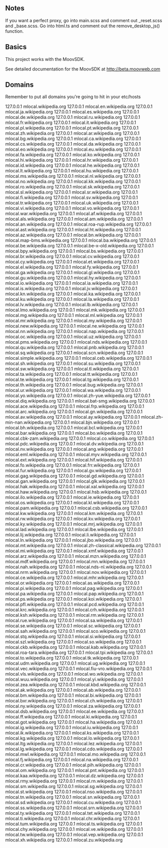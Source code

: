 ## Notes

If you want a perfect proxy, go into main.scss and comment out _reset.scss and _base.scss. 
Go into html.ts and comment out the remove_desktop_js() function. 

## Basics
This project works with the MoovSDK.

See detailed documentation for the MoovSDK at http://beta.moovweb.com

## Domains
Remember to put all domains you're going to hit in your etc/hosts

  127.0.0.1 	mlocal.wikipedia.org
  127.0.0.1 	mlocal.en.wikipedia.org
  127.0.0.1 	mlocal.ja.wikipedia.org
  127.0.0.1 	mlocal.es.wikipedia.org
  127.0.0.1 	mlocal.de.wikipedia.org
  127.0.0.1 	mlocal.ru.wikipedia.org
  127.0.0.1 	mlocal.fr.wikipedia.org
  127.0.0.1 	mlocal.it.wikipedia.org
  127.0.0.1 	mlocal.pl.wikipedia.org
  127.0.0.1 	mlocal.pt.wikipedia.org
  127.0.0.1 	mlocal.zh.wikipedia.org
  127.0.0.1 	mlocal.ar.wikipedia.org
  127.0.0.1 	mlocal.bg.wikipedia.org
  127.0.0.1 	mlocal.ca.wikipedia.org
  127.0.0.1 	mlocal.cs.wikipedia.org
  127.0.0.1 	mlocal.da.wikipedia.org
  127.0.0.1 	mlocal.eo.wikipedia.org
  127.0.0.1 	mlocal.eu.wikipedia.org
  127.0.0.1 	mlocal.fa.wikipedia.org
  127.0.0.1 	mlocal.ko.wikipedia.org
  127.0.0.1 	mlocal.hi.wikipedia.org
  127.0.0.1 	mlocal.hr.wikipedia.org
  127.0.0.1 	mlocal.id.wikipedia.org
  127.0.0.1 	mlocal.he.wikipedia.org
  127.0.0.1 	mlocal.lt.wikipedia.org
  127.0.0.1 	mlocal.hu.wikipedia.org
  127.0.0.1 	mlocal.ms.wikipedia.org
  127.0.0.1 	mlocal.nl.wikipedia.org
  127.0.0.1 	mlocal.no.wikipedia.org
  127.0.0.1 	mlocal.kk.wikipedia.org
  127.0.0.1 	mlocal.ro.wikipedia.org
  127.0.0.1 	mlocal.sk.wikipedia.org
  127.0.0.1 	mlocal.sl.wikipedia.org
  127.0.0.1 	mlocal.sr.wikipedia.org
  127.0.0.1 	mlocal.fi.wikipedia.org
  127.0.0.1 	mlocal.sv.wikipedia.org
  127.0.0.1 	mlocal.tr.wikipedia.org
  127.0.0.1 	mlocal.uk.wikipedia.org
  127.0.0.1 	mlocal.vi.wikipedia.org
  127.0.0.1 	mlocal.vo.wikipedia.org
  127.0.0.1 	mlocal.war.wikipedia.org
  127.0.0.1 	mlocal.af.wikipedia.org
  127.0.0.1 	mlocal.als.wikipedia.org
  127.0.0.1 	mlocal.am.wikipedia.org
  127.0.0.1 	mlocal.an.wikipedia.org
  127.0.0.1 	mlocal.roa-rup.wikipedia.org
  127.0.0.1 	mlocal.ast.wikipedia.org
  127.0.0.1 	mlocal.ht.wikipedia.org
  127.0.0.1 	mlocal.az.wikipedia.org
  127.0.0.1 	mlocal.bn.wikipedia.org
  127.0.0.1 	mlocal.map-bms.wikipedia.org
  127.0.0.1 	mlocal.ba.wikipedia.org
  127.0.0.1 	mlocal.be.wikipedia.org
  127.0.0.1 	mlocal.be-x-old.wikipedia.org
  127.0.0.1 	mlocal.bpy.wikipedia.org
  127.0.0.1 	mlocal.bs.wikipedia.org
  127.0.0.1 	mlocal.br.wikipedia.org
  127.0.0.1 	mlocal.cv.wikipedia.org
  127.0.0.1 	mlocal.cy.wikipedia.org
  127.0.0.1 	mlocal.et.wikipedia.org
  127.0.0.1 	mlocal.el.wikipedia.org
  127.0.0.1 	mlocal.fy.wikipedia.org
  127.0.0.1 	mlocal.ga.wikipedia.org
  127.0.0.1 	mlocal.gl.wikipedia.org
  127.0.0.1 	mlocal.gu.wikipedia.org
  127.0.0.1 	mlocal.hy.wikipedia.org
  127.0.0.1 	mlocal.io.wikipedia.org
  127.0.0.1 	mlocal.ia.wikipedia.org
  127.0.0.1 	mlocal.is.wikipedia.org
  127.0.0.1 	mlocal.jv.wikipedia.org
  127.0.0.1 	mlocal.kn.wikipedia.org
  127.0.0.1 	mlocal.ka.wikipedia.org
  127.0.0.1 	mlocal.ku.wikipedia.org
  127.0.0.1 	mlocal.la.wikipedia.org
  127.0.0.1 	mlocal.lv.wikipedia.org
  127.0.0.1 	mlocal.lb.wikipedia.org
  127.0.0.1 	mlocal.lmo.wikipedia.org
  127.0.0.1 	mlocal.mk.wikipedia.org
  127.0.0.1 	mlocal.mg.wikipedia.org
  127.0.0.1 	mlocal.ml.wikipedia.org
  127.0.0.1 	mlocal.mr.wikipedia.org
  127.0.0.1 	mlocal.my.wikipedia.org
  127.0.0.1 	mlocal.new.wikipedia.org
  127.0.0.1 	mlocal.ne.wikipedia.org
  127.0.0.1 	mlocal.nn.wikipedia.org
  127.0.0.1 	mlocal.nap.wikipedia.org
  127.0.0.1 	mlocal.oc.wikipedia.org
  127.0.0.1 	mlocal.uz.wikipedia.org
  127.0.0.1 	mlocal.pms.wikipedia.org
  127.0.0.1 	mlocal.nds.wikipedia.org
  127.0.0.1 	mlocal.qu.wikipedia.org
  127.0.0.1 	mlocal.pnb.wikipedia.org
  127.0.0.1 	mlocal.sq.wikipedia.org
  127.0.0.1 	mlocal.scn.wikipedia.org
  127.0.0.1 	mlocal.simple.wikipedia.org
  127.0.0.1 	mlocal.ceb.wikipedia.org
  127.0.0.1 	mlocal.sh.wikipedia.org
  127.0.0.1 	mlocal.su.wikipedia.org
  127.0.0.1 	mlocal.sw.wikipedia.org
  127.0.0.1 	mlocal.tl.wikipedia.org
  127.0.0.1 	mlocal.ta.wikipedia.org
  127.0.0.1 	mlocal.tt.wikipedia.org
  127.0.0.1 	mlocal.te.wikipedia.org
  127.0.0.1 	mlocal.tg.wikipedia.org
  127.0.0.1 	mlocal.th.wikipedia.org
  127.0.0.1 	mlocal.bug.wikipedia.org
  127.0.0.1 	mlocal.ur.wikipedia.org
  127.0.0.1 	mlocal.wa.wikipedia.org
  127.0.0.1 	mlocal.yo.wikipedia.org
  127.0.0.1 	mlocal.zh-yue.wikipedia.org
  127.0.0.1 	mlocal.diq.wikipedia.org
  127.0.0.1 	mlocal.bat-smg.wikipedia.org
  127.0.0.1 	mlocal.ace.wikipedia.org
  127.0.0.1 	mlocal.frp.wikipedia.org
  127.0.0.1 	mlocal.arc.wikipedia.org
  127.0.0.1 	mlocal.gn.wikipedia.org
  127.0.0.1 	mlocal.av.wikipedia.org
  127.0.0.1 	mlocal.ay.wikipedia.org
  127.0.0.1 	mlocal.zh-min-nan.wikipedia.org
  127.0.0.1 	mlocal.bjn.wikipedia.org
  127.0.0.1 	mlocal.bh.wikipedia.org
  127.0.0.1 	mlocal.bcl.wikipedia.org
  127.0.0.1 	mlocal.bar.wikipedia.org
  127.0.0.1 	mlocal.bo.wikipedia.org
  127.0.0.1 	mlocal.cbk-zam.wikipedia.org
  127.0.0.1 	mlocal.co.wikipedia.org
  127.0.0.1 	mlocal.pdc.wikipedia.org
  127.0.0.1 	mlocal.dv.wikipedia.org
  127.0.0.1 	mlocal.nv.wikipedia.org
  127.0.0.1 	mlocal.ang.wikipedia.org
  127.0.0.1 	mlocal.eml.wikipedia.org
  127.0.0.1 	mlocal.myv.wikipedia.org
  127.0.0.1 	mlocal.ext.wikipedia.org
  127.0.0.1 	mlocal.hif.wikipedia.org
  127.0.0.1 	mlocal.fo.wikipedia.org
  127.0.0.1 	mlocal.frr.wikipedia.org
  127.0.0.1 	mlocal.fur.wikipedia.org
  127.0.0.1 	mlocal.gv.wikipedia.org
  127.0.0.1 	mlocal.gag.wikipedia.org
  127.0.0.1 	mlocal.gd.wikipedia.org
  127.0.0.1 	mlocal.gan.wikipedia.org
  127.0.0.1 	mlocal.glk.wikipedia.org
  127.0.0.1 	mlocal.hak.wikipedia.org
  127.0.0.1 	mlocal.xal.wikipedia.org
  127.0.0.1 	mlocal.haw.wikipedia.org
  127.0.0.1 	mlocal.hsb.wikipedia.org
  127.0.0.1 	mlocal.ilo.wikipedia.org
  127.0.0.1 	mlocal.ie.wikipedia.org
  127.0.0.1 	mlocal.os.wikipedia.org
  127.0.0.1 	mlocal.kl.wikipedia.org
  127.0.0.1 	mlocal.pam.wikipedia.org
  127.0.0.1 	mlocal.csb.wikipedia.org
  127.0.0.1 	mlocal.kw.wikipedia.org
  127.0.0.1 	mlocal.km.wikipedia.org
  127.0.0.1 	mlocal.rw.wikipedia.org
  127.0.0.1 	mlocal.kv.wikipedia.org
  127.0.0.1 	mlocal.ky.wikipedia.org
  127.0.0.1 	mlocal.mrj.wikipedia.org
  127.0.0.1 	mlocal.lad.wikipedia.org
  127.0.0.1 	mlocal.lbe.wikipedia.org
  127.0.0.1 	mlocal.lij.wikipedia.org
  127.0.0.1 	mlocal.li.wikipedia.org
  127.0.0.1 	mlocal.ln.wikipedia.org
  127.0.0.1 	mlocal.jbo.wikipedia.org
  127.0.0.1 	mlocal.mt.wikipedia.org
  127.0.0.1 	mlocal.zh-classical.wikipedia.org
  127.0.0.1 	mlocal.mi.wikipedia.org
  127.0.0.1 	mlocal.xmf.wikipedia.org
  127.0.0.1 	mlocal.arz.wikipedia.org
  127.0.0.1 	mlocal.mzn.wikipedia.org
  127.0.0.1 	mlocal.mdf.wikipedia.org
  127.0.0.1 	mlocal.mn.wikipedia.org
  127.0.0.1 	mlocal.nah.wikipedia.org
  127.0.0.1 	mlocal.nds-nl.wikipedia.org
  127.0.0.1 	mlocal.nrm.wikipedia.org
  127.0.0.1 	mlocal.nov.wikipedia.org
  127.0.0.1 	mlocal.ce.wikipedia.org
  127.0.0.1 	mlocal.mhr.wikipedia.org
  127.0.0.1 	mlocal.or.wikipedia.org
  127.0.0.1 	mlocal.as.wikipedia.org
  127.0.0.1 	mlocal.pi.wikipedia.org
  127.0.0.1 	mlocal.pag.wikipedia.org
  127.0.0.1 	mlocal.pa.wikipedia.org
  127.0.0.1 	mlocal.pap.wikipedia.org
  127.0.0.1 	mlocal.ps.wikipedia.org
  127.0.0.1 	mlocal.koi.wikipedia.org
  127.0.0.1 	mlocal.pfl.wikipedia.org
  127.0.0.1 	mlocal.pcd.wikipedia.org
  127.0.0.1 	mlocal.krc.wikipedia.org
  127.0.0.1 	mlocal.crh.wikipedia.org
  127.0.0.1 	mlocal.ksh.wikipedia.org
  127.0.0.1 	mlocal.rm.wikipedia.org
  127.0.0.1 	mlocal.rue.wikipedia.org
  127.0.0.1 	mlocal.sa.wikipedia.org
  127.0.0.1 	mlocal.se.wikipedia.org
  127.0.0.1 	mlocal.sc.wikipedia.org
  127.0.0.1 	mlocal.sah.wikipedia.org
  127.0.0.1 	mlocal.sco.wikipedia.org
  127.0.0.1 	mlocal.stq.wikipedia.org
  127.0.0.1 	mlocal.si.wikipedia.org
  127.0.0.1 	mlocal.szl.wikipedia.org
  127.0.0.1 	mlocal.so.wikipedia.org
  127.0.0.1 	mlocal.ckb.wikipedia.org
  127.0.0.1 	mlocal.kab.wikipedia.org
  127.0.0.1 	mlocal.roa-tara.wikipedia.org
  127.0.0.1 	mlocal.tpi.wikipedia.org
  127.0.0.1 	mlocal.to.wikipedia.org
  127.0.0.1 	mlocal.tk.wikipedia.org
  127.0.0.1 	mlocal.udm.wikipedia.org
  127.0.0.1 	mlocal.ug.wikipedia.org
  127.0.0.1 	mlocal.vec.wikipedia.org
  127.0.0.1 	mlocal.fiu-vro.wikipedia.org
  127.0.0.1 	mlocal.vls.wikipedia.org
  127.0.0.1 	mlocal.wo.wikipedia.org
  127.0.0.1 	mlocal.wuu.wikipedia.org
  127.0.0.1 	mlocal.yi.wikipedia.org
  127.0.0.1 	mlocal.zea.wikipedia.org
  127.0.0.1 	mlocal.kbd.wikipedia.org
  127.0.0.1 	mlocal.ak.wikipedia.org
  127.0.0.1 	mlocal.ab.wikipedia.org
  127.0.0.1 	mlocal.bm.wikipedia.org
  127.0.0.1 	mlocal.bi.wikipedia.org
  127.0.0.1 	mlocal.bxr.wikipedia.org
  127.0.0.1 	mlocal.ch.wikipedia.org
  127.0.0.1 	mlocal.ny.wikipedia.org
  127.0.0.1 	mlocal.za.wikipedia.org
  127.0.0.1 	mlocal.dsb.wikipedia.org
  127.0.0.1 	mlocal.ee.wikipedia.org
  127.0.0.1 	mlocal.ff.wikipedia.org
  127.0.0.1 	mlocal.ki.wikipedia.org
  127.0.0.1 	mlocal.got.wikipedia.org
  127.0.0.1 	mlocal.ha.wikipedia.org
  127.0.0.1 	mlocal.ig.wikipedia.org
  127.0.0.1 	mlocal.iu.wikipedia.org
  127.0.0.1 	mlocal.ik.wikipedia.org
  127.0.0.1 	mlocal.ks.wikipedia.org
  127.0.0.1 	mlocal.kg.wikipedia.org
  127.0.0.1 	mlocal.lo.wikipedia.org
  127.0.0.1 	mlocal.ltg.wikipedia.org
  127.0.0.1 	mlocal.lez.wikipedia.org
  127.0.0.1 	mlocal.lg.wikipedia.org
  127.0.0.1 	mlocal.cdo.wikipedia.org
  127.0.0.1 	mlocal.mwl.wikipedia.org
  127.0.0.1 	mlocal.mo.wikipedia.org
  127.0.0.1 	mlocal.fj.wikipedia.org
  127.0.0.1 	mlocal.na.wikipedia.org
  127.0.0.1 	mlocal.cr.wikipedia.org
  127.0.0.1 	mlocal.pih.wikipedia.org
  127.0.0.1 	mlocal.om.wikipedia.org
  127.0.0.1 	mlocal.pnt.wikipedia.org
  127.0.0.1 	mlocal.kaa.wikipedia.org
  127.0.0.1 	mlocal.dz.wikipedia.org
  127.0.0.1 	mlocal.rmy.wikipedia.org
  127.0.0.1 	mlocal.rn.wikipedia.org
  127.0.0.1 	mlocal.sm.wikipedia.org
  127.0.0.1 	mlocal.sg.wikipedia.org
  127.0.0.1 	mlocal.st.wikipedia.org
  127.0.0.1 	mlocal.nso.wikipedia.org
  127.0.0.1 	mlocal.tn.wikipedia.org
  127.0.0.1 	mlocal.sn.wikipedia.org
  127.0.0.1 	mlocal.sd.wikipedia.org
  127.0.0.1 	mlocal.cu.wikipedia.org
  127.0.0.1 	mlocal.ss.wikipedia.org
  127.0.0.1 	mlocal.srn.wikipedia.org
  127.0.0.1 	mlocal.ty.wikipedia.org
  127.0.0.1 	mlocal.tet.wikipedia.org
  127.0.0.1 	mlocal.ti.wikipedia.org
  127.0.0.1 	mlocal.chr.wikipedia.org
  127.0.0.1 	mlocal.tum.wikipedia.org
  127.0.0.1 	mlocal.ts.wikipedia.org
  127.0.0.1 	mlocal.chy.wikipedia.org
  127.0.0.1 	mlocal.ve.wikipedia.org
  127.0.0.1 	mlocal.tw.wikipedia.org
  127.0.0.1 	mlocal.vep.wikipedia.org
  127.0.0.1 	mlocal.xh.wikipedia.org
  127.0.0.1 	mlocal.zu.wikipedia.org
